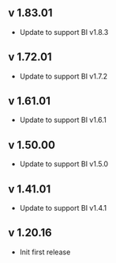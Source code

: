 ## v 1.83.01
- Update to support BI v1.8.3

## v 1.72.01
- Update to support BI v1.7.2

## v 1.61.01
- Update to support BI v1.6.1

## v 1.50.00
- Update to support BI v1.5.0

## v 1.41.01
- Update to support BI v1.4.1

## v 1.20.16
- Init first release
